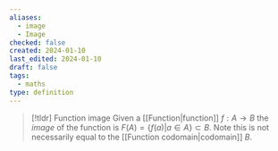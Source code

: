 ```yaml
---
aliases:
  - image
  - Image
checked: false
created: 2024-01-10
last_edited: 2024-01-10
draft: false
tags:
  - maths
type: definition
---
```

>[!tldr] Function image
>Given a [[Function|function]] $f: A \rightarrow B$ the *image* of the function is $F(A) = \{f(a) \vert a \in A\} \subset B$. Note this is not necessarily equal to the [[Function codomain|codomain]] $B$.

